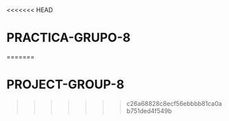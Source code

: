 <<<<<<< HEAD
# PRACTICA-GRUPO-8

=======
# PROJECT-GROUP-8
>>>>>>> c26a68828c8ecf56ebbbb81ca0ab751ded4f549b
